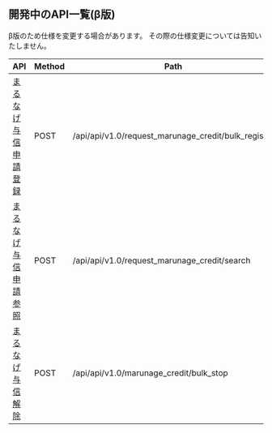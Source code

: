 ## 開発中のAPI一覧(β版)

β版のため仕様を変更する場合があります。
その際の仕様変更については告知いたしません。

| API | Method | Path |
| --- | ------ | ---- |
| [まるなげ与信申請登録](./request_marunage_credit/bulk_register.md) | POST | /api/api/v1.0/request_marunage_credit/bulk_register |
| [まるなげ与信申請参照](./request_marunage_credit/search.md) | POST | /api/api/v1.0/request_marunage_credit/search |
| [まるなげ与信解除](./marunage_credit/bulk_stop.md) | POST | /api/api/v1.0/marunage_credit/bulk_stop |
